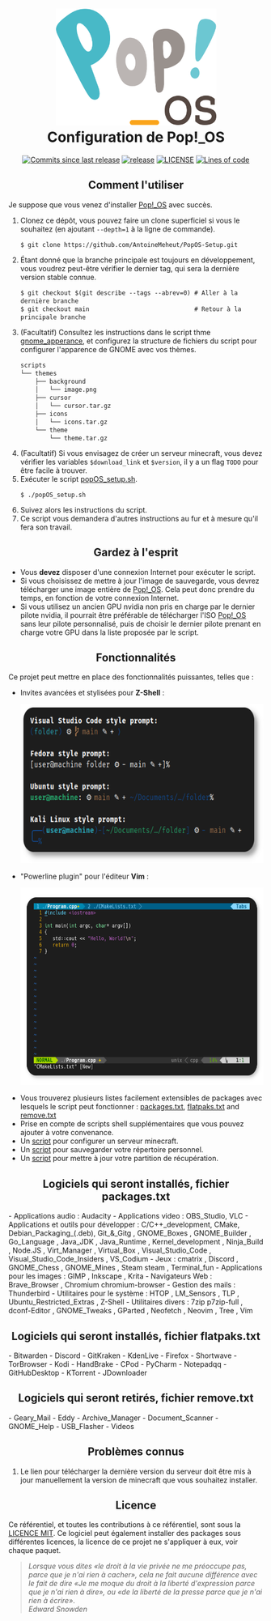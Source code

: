 <h1 align="center">
	<img src="assets/logo.svg" width="317" height="230">
	<br>Configuration de Pop!_OS<br>
</h1>
<p align="center">
	<a href="https://github.com/AntoineMeheut/PopOS-Setup/commits"><img alt="Commits since last release" src="https://img.shields.io/github/commits-since/AntoineMeheut/PopOS-Setup/latest?label=Commits%20since%20last%20release&color=informational&logo=git&logoColor=white&style=flat-square"></a>
	<a href="https://github.com/AntoineMeheut/PopOS-Setup/releases"><img alt="release" src="https://img.shields.io/github/v/release/AntoineMeheut/PopOS-Setup?color=informational&label=Release&logo=GitHub&logoColor=white&style=flat-square"></a>
	<a href="LICENSE"><img alt="LICENSE" src="https://img.shields.io/github/license/AntoineMeheut/PopOS-Setup?color=informational&label=License&logo=Open%20Source%20Initiative&logoColor=white&style=flat-square"></a>
	<a href="https://github.com/AntoineMeheut/PopOS-Setup"><img alt="Lines of code" src="https://img.shields.io/tokei/lines/github/AntoineMeheut/PopOS-Setup?label=Lines%20of%20code&color=informational&logo=GNU%20bash&logoColor=white&style=flat-square"></a>
</p>

<h2 align="center">Comment l'utiliser</h2>

Je suppose que vous venez d'installer [Pop!_OS](https://pop.system76.com/) avec succès.

1. Clonez ce dépôt, vous pouvez faire un clone superficiel si vous le souhaitez (en ajoutant `--depth=1` à la ligne
de commande).
	```shell
	$ git clone https://github.com/AntoineMeheut/PopOS-Setup.git
	```
2. Étant donné que la branche principale est toujours en développement, vous voudrez peut-être vérifier le dernier tag,
qui sera la dernière version stable connue.
	```shell
	$ git checkout $(git describe --tags --abrev=0) # Aller à la dernière branche
	$ git checkout main                             # Retour à la principale branche
	```
3. (Facultatif) Consultez les instructions dans le script thme [gnome_apperance](scripts/gnome_appearance.sh),
	et configurez la structure de fichiers du script pour configurer l'apparence de GNOME avec vos thèmes.
	```
	scripts
	└── themes
	    ├── background
	    │   └── image.png
	    ├── cursor
	    │   └── cursor.tar.gz
	    ├── icons
	    │   └── icons.tar.gz
	    └── theme
	        └── theme.tar.gz
	```
4. (Facultatif) Si vous envisagez de créer un serveur minecraft, vous devez vérifier les variables `$download_link` 
	et `$version`, il y a un flag `TODO` pour être facile à trouver.
5. Exécuter le script [popOS_setup.sh](popOS_setup.sh).
	```shell
	$ ./popOS_setup.sh
	```
6. Suivez alors les instructions du script.
7. Ce script vous demandera d'autres instructions au fur et à mesure qu'il fera son travail.

<h2 align="center">Gardez à l'esprit</h2>

- Vous **devez** disposer d'une connexion Internet pour exécuter le script.
- Si vous choisissez de mettre à jour l'image de sauvegarde, vous devrez télécharger une image entière de
    [Pop!_OS](https://pop.system76.com/). Cela peut donc prendre du temps, en fonction de votre connexion
Internet.
- Si vous utilisez un ancien GPU nvidia non pris en charge par le dernier pilote nvidia, il pourrait être préférable
    de télécharger l'ISO [Pop!_OS](https://pop.system76.com/) sans leur pilote personnalisé, puis
    de choisir le dernier pilote prenant en charge votre GPU dans la liste proposée par le script.

<h2 align="center">Fonctionnalités</h2>

Ce projet peut mettre en place des fonctionnalités puissantes, telles que :

- Invites avancées et stylisées pour **Z-Shell** :
	<p align="center"><img width="600" height="315" src="assets/prompts.png"></p>
- "Powerline plugin" pour l'éditeur **Vim** :
	<p align="center"><img width="600" height="390" src="assets/vim-powerline.png"></p>
- Vous trouverez plusieurs listes facilement extensibles de packages avec lesquels le script peut fonctionner : [packages.txt](packages.txt),
	[flatpaks.txt](flatpaks.txt) and [remove.txt](remove.txt)
- Prise en compte de scripts shell supplémentaires que vous pouvez ajouter à votre convenance.
- Un [script](scripts/mc_server_builder.sh) pour configurer un serveur minecraft.
- Un [script](back_me_up.sh) pour sauvegarder votre répertoire personnel.
- Un [script](scripts/update_recovery.sh) pour mettre à jour votre partition de récupération.

<h2 align="center">Logiciels qui seront installés, fichier packages.txt</h2>
- Applications audio : Audacity
- Applications video : OBS_Studio, VLC
- Applications et outils pour développer : C/C++_development, CMake, Debian_Packaging_(.deb), Git_&_Gitg , GNOME_Boxes ,
GNOME_Builder , Go_Language , Java_JDK , Java_Runtime , Kernel_development , Ninja_Build , Node.JS , Virt_Manager ,
Virtual_Box , Visual_Studio_Code , Visual_Studio_Code_Insiders , VS_Codium 
- Jeux : cmatrix , Discord , GNOME_Chess , GNOME_Mines , Steam steam , Terminal_fun
- Applications pour les images : GIMP , Inkscape , Krita
- Navigateurs Web : Brave_Browser , Chromium chromium-browser
- Gestion des mails : Thunderbird
- Utilitaires pour le système : HTOP , LM_Sensors , TLP , Ubuntu_Restricted_Extras , Z-Shell
- Utilitaires divers : 7zip p7zip-full , dconf-Editor , GNOME_Tweaks , GParted , Neofetch , Neovim , Tree , Vim

<h2 align="center">Logiciels qui seront installés, fichier flatpaks.txt</h2>
- Bitwarden
- Discord
- GitKraken 
- KdenLive
- Firefox 
- Shortwave 
- TorBrowser 
- Kodi 
- HandBrake 
- CPod 
- PyCharm 
- Notepadqq 
- GitHubDesktop 
- KTorrent 
- JDownloader

<h2 align="center">Logiciels qui seront retirés, fichier remove.txt</h2>
- Geary_Mail 
- Eddy 
- Archive_Manager 
- Document_Scanner 
- GNOME_Help 
- USB_Flasher 
- Videos

<h2 align="center">Problèmes connus</h2>

1. Le lien pour télécharger la dernière version du serveur
doit être mis à jour manuellement la version de minecraft que vous souhaitez installer.

<h2 align="center">Licence</h2>

Ce référentiel, et toutes les contributions à ce référentiel, sont sous la [LICENCE MIT](LICENSE).
Ce logiciel peut également installer des packages sous différentes licences, la licence de ce projet ne
s'appliquer à eux, voir chaque paquet.


> *Lorsque vous dites «le droit à la vie privée ne me préoccupe pas, parce que je n'ai rien à cacher», cela ne fait aucune différence avec le fait de dire «Je me moque du droit à la liberté d'expression parce que je n'ai rien à dire», ou «de la liberté de la presse parce que je n'ai rien à écrire»*.  
> *Edward Snowden*
